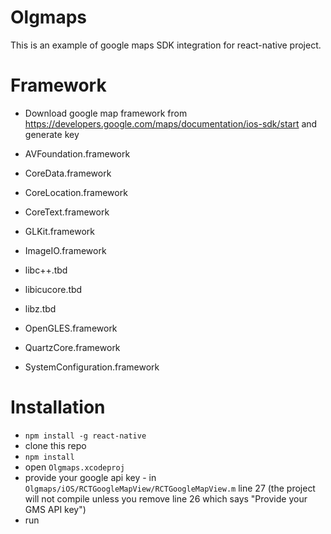 # Olgmaps
This is an example of google maps SDK integration for react-native project.

# Framework
 - Download google map framework from https://developers.google.com/maps/documentation/ios-sdk/start and generate key
   
- AVFoundation.framework
- CoreData.framework
- CoreLocation.framework
- CoreText.framework
- GLKit.framework
- ImageIO.framework
- libc++.tbd
- libicucore.tbd
- libz.tbd 
- OpenGLES.framework
- QuartzCore.framework
- SystemConfiguration.framework

# Installation
- `npm install -g react-native`
- clone this repo
- `npm install`
- open `Olgmaps.xcodeproj`
- provide your google api key - in `Olgmaps/iOS/RCTGoogleMapView/RCTGoogleMapView.m` line 27
(the project will not compile unless you remove line 26 which says "Provide your GMS API key")
- run
